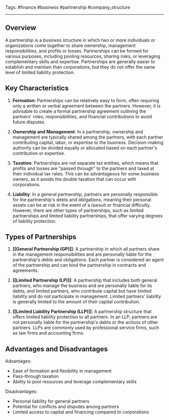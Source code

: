 Tags: #finance #business #partnership #company_structure

---

## Overview

A partnership is a business structure in which two or more individuals or organizations come together to share ownership, management responsibilities, and profits or losses. Partnerships can be formed for various purposes, including pooling resources, sharing risks, or leveraging complementary skills and expertise. Partnerships are generally easier to establish and maintain than corporations, but they do not offer the same level of limited liability protection.

## Key Characteristics

1.  **Formation**: Partnerships can be relatively easy to form, often requiring only a written or verbal agreement between the partners. However, it is advisable to create a formal partnership agreement outlining the partners' roles, responsibilities, and financial contributions to avoid future disputes.
    
2.  **Ownership and Management**: In a partnership, ownership and management are typically shared among the partners, with each partner contributing capital, labor, or expertise to the business. Decision-making authority can be divided equally or allocated based on each partner's contribution or expertise.
    
3.  **Taxation**: Partnerships are not separate tax entities, which means that profits and losses are "passed through" to the partners and taxed at their individual tax rates. This can be advantageous for some business owners, as it avoids the double taxation that can occur with corporations.
    
4.  **Liability**: In a general partnership, partners are personally responsible for the partnership's debts and obligations, meaning their personal assets can be at risk in the event of a lawsuit or financial difficulty. However, there are other types of partnerships, such as limited partnerships and limited liability partnerships, that offer varying degrees of liability protection.
    

## Types of Partnerships

1.  **[[General Partnership (GP)]]**: A partnership in which all partners share in the management responsibilities and are personally liable for the partnership's debts and obligations. Each partner is considered an agent of the partnership and can bind the partnership in contracts and agreements.
    
2.  **[[Limited Partnership (LP)]]**: A partnership that includes both general partners, who manage the business and are personally liable for its debts, and limited partners, who contribute capital but have limited liability and do not participate in management. Limited partners' liability is generally limited to the amount of their capital contribution.
    
3.  **[[Limited Liability Partnership (LLP)]]**: A partnership structure that offers limited liability protection to all partners. In an LLP, partners are not personally liable for the partnership's debts or the actions of other partners. LLPs are commonly used by professional service firms, such as law firms and accounting firms.
    

## Advantages and Disadvantages

Advantages:

-   Ease of formation and flexibility in management
-   Pass-through taxation
-   Ability to pool resources and leverage complementary skills

Disadvantages:

-   Personal liability for general partners
-   Potential for conflicts and disputes among partners
-   Limited access to capital and financing compared to corporations